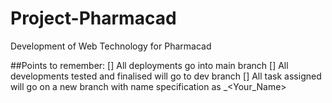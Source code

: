 # Project-Pharmacad
Development of Web Technology for Pharmacad

##Points to remember:
[] All deployments go into main branch
[] All developments tested and finalised will go to dev branch
[] All task assigned will go on a new branch with name specification as <development-name>_<Your_Name>
